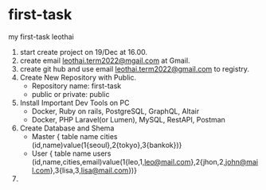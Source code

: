 # first-task
my first-task leothai

1. start create project on 19/Dec at 16.00.
2. create email leothai.term2022@mgail.com at Gmail.
3. create git hub and use email leothai.term2022@gmail.com to registry.
4. Create New Repository with Public.
   - Repository name: first-task
   - public or private: public
5. Install Important Dev Tools on PC
   - Docker, Ruby on rails, PostgreSQL, GraphQL, Altair
   - Docker, PHP Laravel(or Lumen), MySQL, RestAPI, Postman
6. Create Database and Shema
   - Master { table name cities (id,name)value(1{seoul},2{tokyo},3{bankok})}
   - User { table name users (id,name,cities,email)value(1{leo,1,leo@mail.com},2{jhon,2,john@mail.com},3{lisa,3,lisa@mail.com})}
8.    
